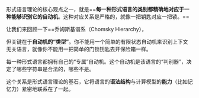 形式语言理论的核心观点之一，就是==**每一种形式语言的类别都精确地对应于一种能够识别它的自动机**。这种对应关系是严格的，就像一把钥匙对应一把锁。==

让我们来回顾一下==乔姆斯基谱系（Chomsky Hierarchy），

但关键在于**自动机的“类型”**。你不能用一个简单的有限状态自动机来识别上下文无关语言，就像你不能用一把简单的门锁钥匙去开保险箱一样。

每一种形式语言都拥有自己的“专属”自动机。这个自动机是该语言的“判别器”，决定了哪些字符串是合法的，哪些不是。

这个关系是形式语言理论的基石，它将语言的**语法结构**与计算模型的**能力**（比如记忆力）紧密地联系在了一起。
